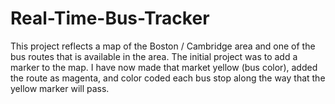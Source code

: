 # Real-Time-Bus-Tracker
This project reflects a map of the Boston / Cambridge area and one of the bus routes that is available in the area. The initial project was to add a marker to the map. I have now made that market yellow (bus color), added the route as magenta, and color coded each bus stop along the way that the yellow marker will pass. 
